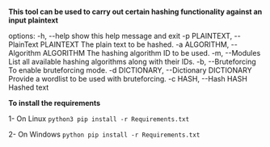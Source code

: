 **This tool can be used to carry out certain hashing functionality against an input plaintext**

options:
  -h, --help            show this help message and exit
  -p PLAINTEXT, --PlainText PLAINTEXT
                        The plain text to be hashed.
  -a ALGORITHM, --Algorithm ALGORITHM
                        The hashing algorithm ID to be used.
  -m, --Modules         List all available hashing algorithms along with their IDs.
  -b, --Bruteforcing    To enable bruteforcing mode.
  -d DICTIONARY, --Dictionary DICTIONARY
                        Provide a wordlist to be used with bruteforcing.
  -c HASH, --Hash HASH  Hashed text

**To install the requirements**

1- On Linux
`python3 pip install -r Requirements.txt`

2- On Windows
`python pip install -r Requirements.txt`

